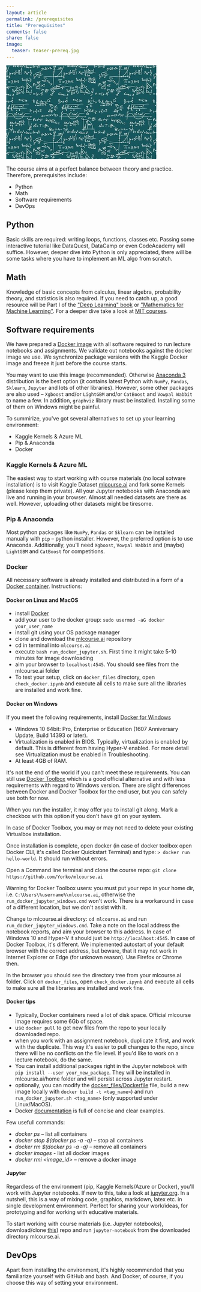 ```yaml
---
layout: article
permalink: /prerequisites
title: "Prerequisites"
comments: false
share: false
image:
  teaser: teaser-prereq.jpg
---
```


<img src='../images/teaser-prereq.jpg'>

The course aims at a perfect balance between theory and practice. Therefore, prerequisites include:
 - Python
 - Math
 - Software requirements
 - DevOps

## Python
Basic skills are required: writing loops, functions, classes etc. Passing some interactive tutorial like DataQuest, DataCamp or even CodeAcademy will suffice. However, deeper dive into Python is only appreciated, there will be some tasks where you have to implement an ML algo from scratch.

## Math
Knowledge of basic concepts from calculus, linear algebra, probability theory, and statistics is also required. If you need to catch up, a good resource will be Part I of the ["Deep Learning" book](http://www.deeplearningbook.org/) or ["Mathematics for Machine Learning"](https://mml-book.github.io/). For a deeper dive take a look at [MIT courses](https://ocw.mit.edu/courses/mathematics/).

## Software requirements
We have prepared a [Docker image](https://cloud.docker.com/u/festline/repository/docker/festline/mlcourse_ai) with all software required to run lecture notebooks and assignments. We validate out notebooks against the docker image we use. We synchronize package versions with the Kaggle Docker image and freeze it just before the course starts.

You may want to use this image (recommended). Otherwise [Anaconda 3](https://www.anaconda.com/download/) distribution is the best option (it contains latest Python with `NumPy`, `Pandas`, `Sklearn`, `Jupyter` and lots of other libraries). However, some other packages are also used – `Xgboost` and/or `LightGBM` and/or `CatBoost` and `Vowpal Wabbit` to name a few. In addition, `graphviz` library must be installed. Installing some of them on Windows might be painful.

To summirize, you've got several alternatives to set up your learning environment:
 - Kaggle Kernels & Azure ML
 - Pip & Anaconda
 - Docker

### Kaggle Kernels & Azure ML
The easiest way to start working with course materials (no local sotware installation) is to visit Kaggle Dataset [mlcourse.ai](https://www.kaggle.com/kashnitsky/mlcourse) and fork some Kernels (please keep them private). All your Jupyter notebooks with Anaconda are live and running in your browser. Almost all needed datasets are there as well. However, uploading other datasets might be tiresome. 

### Pip & Anaconda
Most python packages like `NumPy`, `Pandas` or  `Sklearn` can be installed manually with `pip` – python installer. However, the preferred option is to use Anaconda. Additionally, you'll need `Xgboost`, `Vowpal Wabbit` and (maybe) `LightGBM` and `CatBoost` for competitions. 

### Docker
All necessary software is already installed and distributed in a form of a [Docker container](https://hub.docker.com/r/festline/mlcourse_open/). Instructions:

#### Docker on Linux and MacOS
 - install [Docker](https://docs.docker.com/engine/installation/)
 - add your user to the docker group: `sudo usermod -aG docker your_user_name`
 - install git using your OS package manager
 - clone and download the [mlcourse.ai](https://github.com/Yorko/mlcourse.ai) repository
 - cd in terminal into `mlcourse.ai`
 - execute `bash run_docker_jupyter.sh`. First time it might take 5-10 minutes for image downloading
 - aim your browser to `localhost:4545`. You should see files from the mlcourse.ai folder
 - To test your setup, click on `docker_files` directory, open `check_docker.ipynb` and  execute all cells to make sure all the libraries are installed and work fine.

#### Docker on Windows

If you meet the following requirements, install [Docker for Windows](https://docs.docker.com/docker-for-windows/install/)

 - Windows 10 64bit: Pro, Enterprise or Education (1607 Anniversary Update, Build 14393 or later).
 - Virtualization is enabled in BIOS. Typically, virtualization is enabled by default. This is different from having Hyper-V enabled. For    more detail see Virtualization must be enabled in Troubleshooting.
 - At least 4GB of RAM.

It's not the end of the world if you can't meet these requirements. 
You can still use [Docker Toolbox]("https://docs.docker.com/toolbox/overview) which is a good official alternative and with less requirements with regard to Windows version. There are slight differences between Docker and Docker Toolbox for the end user, but you can safely use both for now. 

When you run the installer, it may offer you to install git along. Mark a checkbox with this option if you don't have git on your system.

In case of Docker Toolbox, you may or may not need to delete your existing Virtualbox installation.

Once installation is complete, open docker (in case of docker toolbox open Docker CLI, it's called Docker Quickstart Terminal) and type: `> docker run hello-world`. It should run without errors.

Open a Command line terminal and clone the course repo: `git clone https://github.com/Yorko/mlcourse.ai`

Warning for Docker Toolbox users: you must put your repo in your home dir, i.e. `C:\Users\%username%\mlcourse.ai`, otherwise the `run_docker_jupyter_windows.cmd` won't work. There is a workaround in case of a different location, but we don't assist with it.

Change to mlcourse.ai directory: `cd mlcourse.ai` and run `run_docker_jupyter_windows.cmd`. Take a note on the local address the notebook reports, and aim your browser to this address. In case of Windows 10 and Hyper-V it should just be `http://localhost:4545`. In case of Docker Toolbox, it's different. We implemented autostart of your default browser with the correct address, but beware, that it may not work in Internet Explorer or Edge (for unknown reason). Use Firefox or Chrome then.

In the browser you should see the directory tree from your mlcourse.ai folder. Click on `docker_files`, open `check_docker.ipynb` and execute all cells to make sure all the libraries are installed and work fine.
 
#### Docker tips
- Typically, Docker containers need a lot of disk space. Official mlcourse image requires some 6Gb of space.
- use `docker pull` to get new files from the repo to your locally downloaded repo.
- when you work with an assignment notebook, duplicate it first, and work with the duplicate. This way it's easier to pull changes to the repo, since there will be no conflicts on the file level. If you'd like to work on a lecture notebook, do the same.
- You can install additional packages right in the Jupyter notebook with `pip install --user your_new_package`. They will be installed in mlcourse.ai/home folder and will persist across Jupyter restart.
- optionally, you can modify the [docker_files/Dockerfile](https://github.com/Yorko/mlcourse.ai/blob/master/docker_files/Dockerfile) file, build a new image locally with `docker build -t <tag_name>`) and run `run_docker_jupyter.sh <tag_name>` (only supported under Linux/MacOS).
- Docker [documentation](https://docs.docker.com/engine/getstarted/) is full of concise and clear examples. 

Few usefull commands:

- *docker ps* – list all containers
- *docker stop $(docker ps -a -q)* – stop all containers
- *docker rm $(docker ps -a -q)* – remove all containers
- *docker images* - list all docker images
- *docker rmi \<image_id\>* – remove a docker image


#### Jupyter
Regardless of the environment (pip, Kaggle Kernels/Azure or Docker), you'll work with Jupyter notebooks. If new to this, take a look at [jupyter.org](http://jupyter.org/). In a nutshell, this is a way of mixing code, graphics, markdown, latex etc. in single development environment. Perfect for sharing your work/ideas, for prototyping and for working with educative materials. 

To start working with course materials (i.e. Jupyter notebooks), download/clone [this](https://github.com/Yorko/mlcourse.ai)) repo and run `jupyter-notebook` from the downloaded directory mlcourse.ai.

## DevOps
Apart from installing the environment, it's highly recommended that you familiarize yourself with GitHub and bash. And Docker, of course, if you choose this way of setting your environment.

